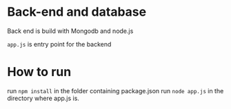 # Back-end and database

Back end is build with Mongodb and node.js

`app.js` is entry point for the backend

# How to run
run `npm install` in the folder containing package.json
run `node app.js` in the directory where app.js is. 

